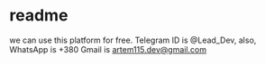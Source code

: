 # readme
we can use this platform for free.
Telegram ID is @Lead_Dev, also, 
WhatsApp is +380
Gmail is artem115.dev@gmail.com
